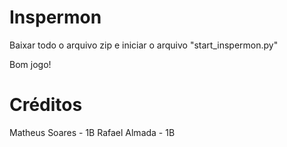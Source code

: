 # Inspermon
Baixar todo o arquivo zip e iniciar o arquivo "start_inspermon.py"

Bom jogo!
# Créditos
Matheus Soares - 1B 
Rafael Almada - 1B
